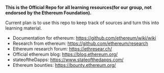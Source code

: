 **This is the Official Repo for all learning resources(for our group, not endorsed by the Ethereum Foundation).**

Current plan is to use this repo to keep track of sources and turn this into learning material.

- Documentation for ethereum: https://github.com/ethereum/wiki/wiki
- Research from ethereum: https://github.com/ethereum/research
- Ethereum research forum: https://ethresear.ch/
- Official ethereum blog: https://blog.ethereum.org/
- stateoftheDapps: https://www.stateofthedapps.com/
- Ethereum bounties: https://bounty.ethereum.org/

